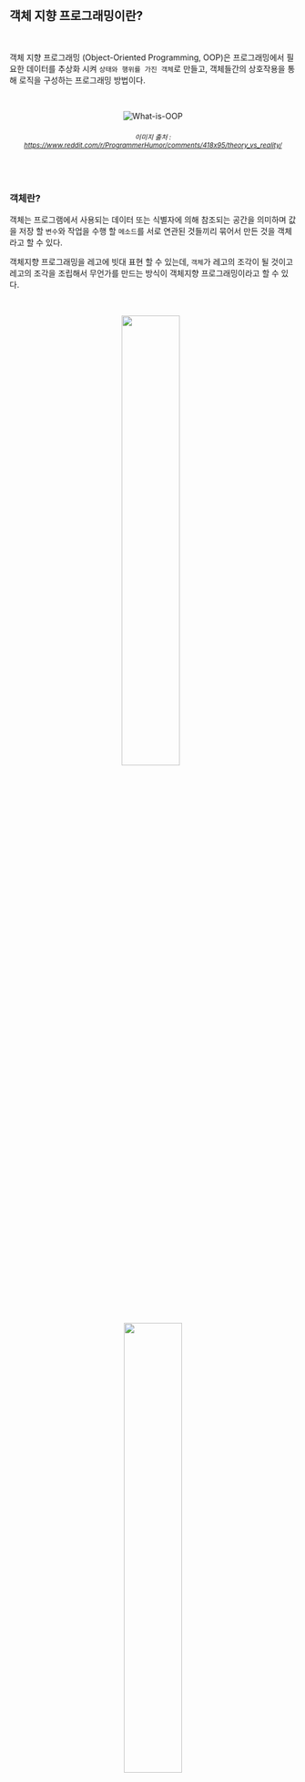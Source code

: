 <br/>

## 객체 지향 프로그래밍이란?

<br/>

객체 지향 프로그래밍 (Object-Oriented Programming, OOP)은 프로그래밍에서 필요한 데이터를 추상화 시켜 `상태와 행위를 가진 객체`로 만들고, 객체들간의 상호작용을 통해 로직을 구성하는 프로그래밍 방법이다.

<br/>

<div align='center'>

![What-is-OOP](/img/dev_knowledge/OOP/What-is-OOP.png)

###### <small>  이미지 출처 : https://www.reddit.com/r/ProgrammerHumor/comments/418x95/theory_vs_reality/</small>

</div>

<br/>

### 객체란?

객체는 프로그램에서 사용되는 데이터 또는 식별자에 의해 참조되는 공간을 의미하며 값을 저장 할 `변수`와 작업을 수행 할 `메소드`를 서로 연관된 것들끼리 묶어서 만든 것을 객체라고 할 수 있다.

객체지향 프로그래밍을 레고에 빗대 표현 할 수 있는데, `객체`가 레고의 조각이 될 것이고 레고의 조각을 조립해서 무언가를 만드는 방식이 객체지향 프로그래밍이라고 할 수 있다.

<br/>

<div align='center'>

<img src="/img/dev_knowledge/OOP/lego.jpg" width="45%"/> &nbsp;

<img src="/img/dev_knowledge/OOP/assembled-lego.jpg" width="45%"/>

###### <small>  이미지 출처 : https://www.tibco.com/blog/2015/05/05/lego-learning-the-building-blocks-of-data-visualization/ </small> <br/> <small>  이미지 출처 : https://www.wired.com/2016/12/heres-much-lego-brick-stepped-worth/ </small> 
</div>

<br/>

객체는 또한 레고 조각과도 비슷하게 여러군데에서 재사용 할 수 있는데 이는 `부품화` 와 `재사용성` 이라는 객체 지향 프로그래밍의 특징을 보여주기도 한다.

<br/>

### 객체 지향 프로그래밍 언어

객체지향 프로그래밍을 지원하는 언어로는 `C++ , C# , Java , Python , JavaScript , Ruby , Swift` 등이 있다. 더 많은 언어를 알고 싶다면 [객체 지향 언어](https://ko.wikipedia.org/wiki/%EA%B0%9D%EC%B2%B4_%EC%A7%80%ED%96%A5_%ED%94%84%EB%A1%9C%EA%B7%B8%EB%9E%98%EB%B0%8D#%EA%B0%9D%EC%B2%B4_%EC%A7%80%ED%96%A5_%EC%96%B8%EC%96%B4)를 참고해보자.

<br/>

---


## 객체 지향 프로그래밍의 특징

객체 지향 프로그래밍은 크게 `추상화` , `캡슐화` , `상속` , `다형성` 의 네가지 특징을 가진다.

### 1. 추상화

- 객체에서 공통된 속성과 행위를 추출 하는 것
- 공통의 속성과 행위를 찾아서 타입을 정의하는 과정
- 추상화는 불필요한 정보는 숨기고 중요한 정보만을 표현함으로써 프로그램을 간단하게 만드는 것

<div align = "center">

![abstraction](/img/dev_knowledge/OOP/abstraction.png)
###### <small>  이미지 출처 : https://velog.io/@nayeon/%EA%B0%9D%EC%B2%B4-%EC%A7%80%ED%96%A5-%ED%94%84%EB%A1%9C%EA%B7%B8%EB%9E%98%EB%B0%8D-OOPObject-Oriented-Programming </small>

</div>

> 아우디, 니싼, 볼보는 모두 '자동차'에 해당된다.
    자동차라는 추상화 집합을 만들어두고 자동차들이 가진 공통적인 특징들을 만들어서 활용한다.

<br/>

:::tip &nbsp; 추상화가 왜 필요할까?
'현대'와 같은 다른 자동차 브랜드가 추가될 수도 있다. 이때 추상화로 '자동차'를 구현 해놓으면 다른 곳의 코드를 수정할 필요 없이 추가로 만들 부분만 새로 생성해주면 된다.
:::

<br/>

### 2. 캡슐화

- 데이터 구조와 데이터를 다루는 방법들을 결합 시켜 묶는 것 (변수와 함수를 하나로 묶는 것을 뜻함)
- 낮은 결합도를 유지할 수 있도록 설계하는 것

<div align = "center">

![abstraction](/img/dev_knowledge/OOP/Encapsulation.png)
###### <small>  이미지 출처 : https://velog.io/@nayeon/%EA%B0%9D%EC%B2%B4-%EC%A7%80%ED%96%A5-%ED%94%84%EB%A1%9C%EA%B7%B8%EB%9E%98%EB%B0%8D-OOPObject-Oriented-Programming </small>

</div>

<br/>

속성과 기능을 정의하는 변수와 메소드를 클래스라는 캡슐에 넣어서 분류하는 것으로 재활용이 원활하다는 장점이 있고 캡슐화를 통해서 `정보은닉` 을 활용 할 수도 있다. (접근제어자의 활용)

<br/>

### 3. 상속

- 클래스의 속성과 행위를 하위 클래스에 물려주거나 하위 클래스가 상위 클래스의 속성과 행위를 물려받는 것을 말한다
- 새로운 클래스가 기존의 클래스의 데이터와 연산을 이용할 수 있게 하는 기능
  
상속을 하게 된다면 장단점이 존재하는데 이는 다음과 같다.

<br/>

| 장점                                                       | 단점                                                         |
| ------------------------------------------------------------ | ------------------------------------------------------------ |
| - 재사용으로 인한 코드가 줄어든다<br />- 범용적인 사용이 가능하다<br />- 자료와 메서드의 자유로운 사용 및 추가가 가능하다 | - 상위 클래스의 변경이 어려워진다<br />- 불필요한 클래스가 증가할 수 있다<br />- 상속이 잘못 사용될 수 있다 |



<br/>

### 4. 다형성

- 하나의 변수명, 함수명이 상황에 따라 다른 의미로 해석 될 수 있는 것
- 어떠한 요소에 여러 개념을 넣어 놓는 것
  
객체 지향 프로그래밍은 하나의 클래스 내부에 같은 이름의 행위를 여러개 정의하거나 상위 클래스의 행위를 하위 클래스에서 재정의하여 사용할 수 있기 때문에 다형성이라는 특징을 갖게 된다.

<br/>

| 오버라이딩                                               | 오버로딩                                                     |
| :--------------------------------------------------------: | :------------------------------------------------------------: |
| 같은 이름의 메서드가 여러 클래스에서 다른 기능을 하는 것 | 같은 이름의 메서드가 인자의 개수나 자료형에 따라 다른 기능을 하는 것 |


<br/>

---

## 객체 지향 프로그래밍의 장단점

<br/>

### 장점

- 클래스 단위로 모듈화시켜서 개발하기 때문에 `업무 분담이 편리`하고 `대규모 소프트웨어 개발에 적합`하다.
- 클래스 단위로 수정이 가능하기 때문에 `유지 보수가 편리`하다.
- 클래스를 재사용하거나 상속을 통해 확장함으로써 `코드 재사용이 용이`하다.


### 단점

- `처리속도가 상대적으로 느리다`.
- 객체의 수가 많아짐에 따라 `용량이 커질 수 있다`.
- `설계시 많은 시간과 노력이 필요`하게 될 수 있다.

<br/>

:::danger &nbsp; 객체 지향 프로그래밍의 반대는 절차 지향 프로그래밍이다?
객체 지향 프로그래밍은 절차 지향 프로그래밍과 장단점이 겹치는 부분이 있기 때문에 그렇게 생각이 들 수 있다.
하지만 절차지향은 순차적으로 실행에 초점이 되어있고 객체지향은 관계/조직에 초점을 맞추고 있다는 초점의 차이일 뿐이다. <br/> <u>절차적 프로그래밍이라고 해서 객체를 다루지 않는 것이 아니고, 객체지향 프로그래밍이라고해서 절차가 없는 것도 아니다.</u>
:::

<br/>

---

## SOLID (객체 지향 설계 원칙)

객체 지향적으로 설계하기 위해 `SOLID` 라 불리는 다섯 가지 원칙이 있다.

<br/>

#### 1. 단일 책임 원칙 (SRP, Single Responsibility Principle)

- 하나의 클래스는 단 하나의 책임만 가져야 한다.
- 단일 책임 원칙을 지키지 않을 경우 한 책임의 변경에 의해 다른 책임과 관련된 코드에 영향이 갈 수 있다.

#### 2. 개방-폐쇄 원칙 (OCP, Open/Closed Principle)

- 소프트웨어 요소는 확장에는 열려 있으나 변경에는 닫혀 있어야 한다.
- 기능을 변경하거나 확장할 수 있으면서 기능을 사용하는 코드는 수정하지 않는다.

#### 3. 리스코프 치환 원칙 (LSP, Liskov Substitution Principle)

- 프로그램 객체는 프로그램의 정확성을 깨뜨리지 않으면서 하위 타입의 인스턴스로 바꿀 수 있어야 한다.
- 상위 타입의 객체를 하위 타입의 객체로 치환해도, 상위 타입을 사용하는 프로그램은 정상적으로 동작해야 한다.

#### 4. 인터페이스 분리 원칙 (ISP, Interface Segregation Principle)

- 범용 인터페이스 하나보다 클라이언트를 위한 여러 개의 인터페이스로 구성하는 것이 좋다.
- 인터페이스는 인터페이스를 사용하는 클라이언트를 기준으로 분리해야 한다.
- 클라이언트가 필요로 하는 인터페이스로 분리함으로써 각 클라이언트가 사용하지 않는 인터페이스에 변경이 있어도 영향을 받지 않도록 만들어야 한다.

#### 5. 의존관계 역전 원칙 (DIP), Dependency Inversion Principle)

- 추상화에 의존해야지 구체화에 의존하면 안된다.
- 고수준 모듈은 저수준 모듈의 구현에 의존해서는 안되고 저수준 모듈은 고수준 모듈에서 정의한 추상 타입에 의존해야 한다.

<br/>

---

<br/>

## 면접에 나올 수 있는 질문

<br/>

<details>
<summary><strong> Q. 객체 지향 프로그래밍의 특징 네가지는?</strong></summary>
<div markdown="1">
<br/>

> A. 객체 지향 프로그래밍은 `추상화`,`캡슐화`,`상속`,`다형성`의 네가지 특징을 가진다.

</div>
</details>

<br />

<details>
<summary><strong> Q. 객체 지향 프로그래밍을 사용하는 이유는?</strong></summary>
<div markdown="1">
<br/>

> A. 객체 지향 프로그래밍은 클래스와 인스턴스 단위로 개발을 진행하기 때문에 `업무 분담의 편의`, `유지 보수의 편리성`, `코드 재사용 용이` 등의 장점이 있기 때문에 객체 지향 프로그래밍을 사용한다.

</div>
</details>

<br />

<details>
<summary><strong> Q. 정보은닉이란 무엇이고 어떤 장점이 있나요? </strong></summary>
<div markdown="1">
<br/>

> A. 정보 은닉은 `캡슐화`를 함으로 얻을 수 있는 가장 중요한 장점으로, 다른 객체에게 자신의 정보를 숨기고 자신의 연산만을 통해서 접근을 허용하는 것이다. <br/> 외부 객체가 특정 객체의 데이터와 함수를 사용하거나 변경하지 못하므로 `유지보수` 와 소프트웨어 확장 시 `오류를 최소화` 할 수 있다는 장점이 있다.

</div>
</details>

<br />

<details>
<summary><strong> Q. 객체지향 프로그래밍과 절차지향 프로그래밍의 차이는 무엇인가요? </strong></summary>
<div markdown="1">
<br/>

> A. 절차지향 프로그래밍은 `프로그램의 실행 절차`에 중점을 둔 프로그래밍 방식이고 객체지향 프로그래밍은 `관계와 조직`에 중점을 둔 프로그래밍 방식이다.

</div>
</details>

<br />

---

## 참고

<br />

-   [객체 (컴퓨터 과학)](https://ko.wikipedia.org/wiki/%EA%B0%9D%EC%B2%B4_(%EC%BB%B4%ED%93%A8%ED%84%B0_%EA%B3%BC%ED%95%99))
-   [객체 지향 프로그래밍이란?](https://velog.io/@jacob0122/%EA%B0%9D%EC%B2%B4-%EC%A7%80%ED%96%A5-%ED%94%84%EB%A1%9C%EA%B7%B8%EB%9E%98%EB%B0%8D%EC%9D%B4%EB%9E%80)
-   [[Python] 객체지향(Object Oriented Programming)의 이해](https://data-panic.tistory.com/27)
-   [객체지향 프로그래밍](https://github.com/gyoogle/tech-interview-for-developer/blob/master/Computer%20Science/Software%20Engineering/Object-Oriented%20Programming.md)
-   [객체 지향 프로그래밍 (OOP::Object Oriented Programming)](https://velog.io/@nayeon/%EA%B0%9D%EC%B2%B4-%EC%A7%80%ED%96%A5-%ED%94%84%EB%A1%9C%EA%B7%B8%EB%9E%98%EB%B0%8D-OOPObject-Oriented-Programming)
-	[SOLID (객체 지향 설계)](https://ko.wikipedia.org/wiki/SOLID_(%EA%B0%9D%EC%B2%B4_%EC%A7%80%ED%96%A5_%EC%84%A4%EA%B3%84))

<br />

---

## 기여자

<br />

<td align="center">
	<a href="http://jongminfire.dev">
		<img src="https://avatars.githubusercontent.com/u/51112542?v=4?s=100" width="100px;" alt="" />
		<br />
		<sub>
			<b>Jongminfire</b>
		</sub>
	</a>
	<br />
	<a href="#platform-Jongminfire" title="Packaging/porting to new platform">
		📦
	</a>
</td>

